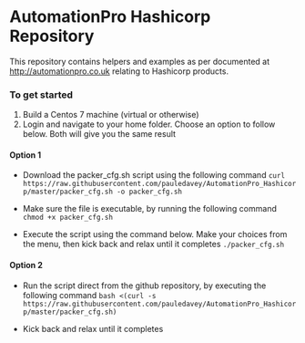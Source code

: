 # AutomationPro Hashicorp Repository
This repository contains helpers and examples as per documented at http://automationpro.co.uk relating to Hashicorp products.

### To get started
1. Build a Centos 7 machine (virtual or otherwise)
2. Login and navigate to your home folder. Choose an option to follow below. Both will give you the same result

#### Option 1
* Download the packer_cfg.sh script using the following command
    `curl https://raw.githubusercontent.com/pauledavey/AutomationPro_Hashicorp/master/packer_cfg.sh -o packer_cfg.sh`

* Make sure the file is executable, by running the following command
    `chmod +x packer_cfg.sh`
    
* Execute the script using the command below. Make your choices from the menu, then kick back and relax until it completes
    `./packer_cfg.sh`

#### Option 2
* Run the script direct from the github repository, by executing the following command
    `bash <(curl -s https://raw.githubusercontent.com/pauledavey/AutomationPro_Hashicorp/master/packer_cfg.sh)`

* Kick back and relax until it completes


